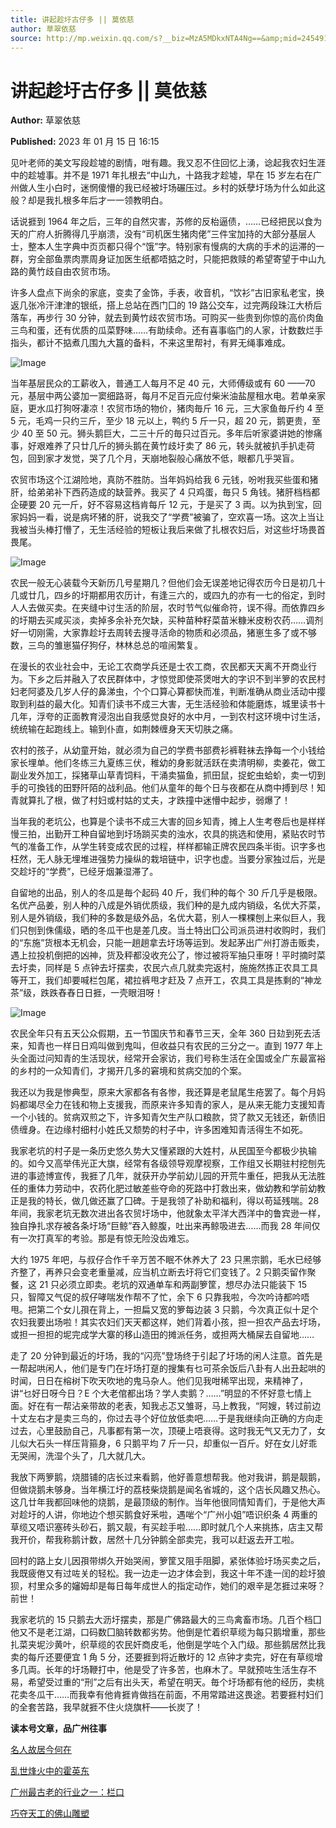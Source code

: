 ```yaml
---
title: 讲起趁圩古仔多 || 莫依慈
author: 草翠依慈
source: http://mp.weixin.qq.com/s?__biz=MzA5MDkxNTA4Ng==&amp;mid=2454913016&amp;idx=1&amp;sn=da7e7773563a595c291cc2a23a50a728&amp;chksm=87a23799b0d5be8f16728f473901983ce89e0e6d60f04d2dbdab834b92feeeb50a6f247e9c79#rd
---
```


# 讲起趁圩古仔多 || 莫依慈

**Author:** 草翠依慈

**Published:** 2023 年 01 月 15 日 16:15

见叶老师的美文写段趁墟的剧情，咁有趣。我又忍不住回忆上湧，谂起我农妇生涯中的趁墟事。并不是 1971 年扎根去“中山九，十路我才趁墟，早在 15 岁左右在广州做人生小白时，迷惘傻懵的我已经被圩场碾压过。乡村的妖孽圩场为什么如此这般？却是我扎根多年后才一一领教明白。

话说捱到 1964 年之后，三年的自然灾害，苏修的反枱逼债，……已经把民以食为天的广府人折腾得几乎崩溃，没有“司机医生猪肉佬”三件宝加持的大部分基层人士，整本人生字典中页页都只得个“饿”字。特别家有慢病的大病的手术的运滞的一群，穷全部鱼票肉票周身证加医生纸都唔掂之时，只能把救赎的希望寄望于中山九路的黄竹歧自由农贸市场。

许多人盘点下尚余的家底，变卖了金饰，手表，收音机，“饮衫”古旧家私老宝，换返几张冷汗津津的银纸，搭上总站在西门囗的 19 路公交车，过完两段珠江大桥后落车，再步行 30 分钟，就去到黄竹歧农贸市场。可购买一些贵到你惊的高价肉鱼三鸟和蛋，还有优质的瓜菜野味……有助续命。还有喜事临门的人家，计数数烂手指头，都计不掂煮几围九大簋的备料，不来这里帮衬，有昇无绳事难成。

![Image](https://mmbiz.qpic.cn/mmbiz_jpg/PJWG74pLsMZQ3ZAwTxE6Y4nulo64bf9xg1RIRoEdvZ5HlA2seg2MB1sIOQzrXPkc7AMy2Sicm1fJdWbJfj62hjw/640?tp=webp&wxfrom=5&wx_lazy=1&wx_co=1)

当年基层民众的工薪收入，普通工人每月不足 40 元，大师傅级或有 60 ——70 元，基层中两公婆加一窦细路哥，每月不足百元应付柴米油盐屋租水电。若单亲家庭，更水瓜打狗呀凄凉！农贸市场的物价，猪肉毎斤 16 元，三大家鱼毎斤约 4 至 5 元，毛鸡一只约三斤，至少 18 元以上，鸭约 5 斤一只，超 20 元，鹅更贵，至少 40 至 50 元。狮头鹅巨大，二三十斤的毎只过百元。多年后听家婆讲她的惨痛事，好艰难养了只廿几斤的狮头鹅在黄竹歧圩卖了 86 元，转头就被扒手扒走荷包，回到家才发觉，哭了几个月，天崩地裂般心痛放不低，眼都几乎哭盲。

农贸市场这个江湖险地，真防不胜防。当年妈妈给我 6 元钱，吩咐我买些蛋和猪肝，给弟弟补下西药造成的缺营养。我买了 4 只鸡蛋，毎只 5 角钱。猪肝档档都企硬要 20 元一斤，好不容易这档肯每斤 12 元，于是买了 3 両。以为执到宝，回家妈妈一看，说是病坏猪的肝，说我交了“学费”被骗了，空欢喜一场。这次上当让我被当头棒打懵了，无生活经验的短板让我后来做了扎根农妇后，对这些圩场畏首畏尾。

![Image](https://mmbiz.qpic.cn/mmbiz_jpg/PJWG74pLsMZQ3ZAwTxE6Y4nulo64bf9xKAniazdVjt5xqIq6ULxX3Ng7b4cWaQYroBibv0PxZsBAib8aNicN36c2ibQ/640?tp=webp&wxfrom=5&wx_lazy=1&wx_co=1)

农民一般无心装载今天新历几号星期几？但他们会无误差地记得农历今日是初几十几或廿几，四乡的圩期都用农历计，有逢三六的，或四九的亦有一七的俗定，到时人人去做买卖。在夹缝中讨生活的阶层，农时节气似催命符，误不得。而依靠四乡的圩期去买咸买淡，卖掉多余补充欠缺，买种苗种籽菜苗米糠米皮粉农药……调剂好一切刚需，大家靠趁圩去周转去搜寻活命的物质和必须品，猪崽生多了或不够数，三鸟的雏崽猫仔狗仔，林林总总的喧闹繁复。

在漫长的农业社会中，无论工农商学兵还是士农工商，农民都天天离不开商业行为。下乡之后并融入了农民群体中，才惊觉即使茶煲咁大的字识不到半箩的农民村妇老阿婆及几岁人仔的鼻涕虫，个个口算心算都快而准，判断准确从商业活动中撄取到利益的最大化。知青们读书不成三大害，无生活经验和体能磨炼，城里读书十几年，浮夸的正面教育浸泡出自我感觉良好的水中月，一到农村这环境中讨生活，统统输在起跑线上。输到仆直，如荆棘缠身天天切肤之痛。

农村的孩子，从幼童开始，就必须为自己的学费书部费衫裤鞋袜去挣每一个小钱给家长埋单。他们冬练三九夏练三伏，稚幼的身影就活跃在卖清明柳，卖姜花，做工副业发外加工，採猪草山草青饲料，干涌卖猫鱼，抓田鼠，捉蛇虫蛤蚧，卖一切到手的可換钱的田野阡陌的战利品。他们从童年的毎个日与夜都在从商中搏到尽！知青就算扎了根，做了村妇或村姑的丈夫，才跌撞中迷懵中起步，弱爆了！

当年我的老坑公，也算是个读书不成三大害的回乡知青，摊上人生考卷后也是样样慢三拍，出勤开工种自留地到圩场䠀买卖的浊水，农具的挑选和使用，紧贴农时节气的准备工作，从学生转变成农民的过程，样样都输正牌农民四条半街。识字多也枉然，无人脉无埋堆进强势力操纵的栽培链中，识字也虚。当要分家独过后，光是交趁圩的“学费”，已经牙烟兼湿滞了。

自留地的出品，别人的冬瓜是毎个起码 40 斤，我们种的每个 30 斤几乎是极限。名优产品姜，别人种的八成是外销优质级，我们种的是九成内销级，名优大芥菜，别人是外销级，我们种的多数是级外品，名优大葛，别人一棵棵刨上来似巨人，我们只刨到侏儒级，晒的冬瓜干也是差几皮。当土特出囗公司派员进村收购时，我们的“东施”货根本无机会，只能一趟趟拿去圩场等运到。发起茅出广州打游击贩卖，遇上拉投机倒把的凶神，货及秤都没收充公了，惨过被将军抽只車呀！平时摘时菜去圩卖，同样是 5 点钟去圩摆卖，农民六点几就卖完返村，施施然拣正农具工具等开工，我们却要喊栏包尾，裙拉裤甩才赶及 7 点开工，农具工具是拣剩的“神龙茶”级，跌跌舂舂日日捱，一壳眼泪呀！

![Image](https://mmbiz.qpic.cn/mmbiz_jpg/PJWG74pLsMZQ3ZAwTxE6Y4nulo64bf9xKZvrInykTWW2eRpdR4wApx5Yebd2d4icamDom1Qiceiads8mPjPgvvia5Q/640?tp=webp&wxfrom=5&wx_lazy=1&wx_co=1)

农民全年只有五天公众假期，五一节国庆节和春节三天，全年 360 日攰到死去活来，知青也一样日日鸡叫做到鬼叫，但收益只有农民的三分之一。直到 1977 年上头全面过问知青的生活现状，经常开会家访，我们号称生活在全国或全广东最富裕的乡村的一众知青们，才揭开几多的窘境和贫病交加的个案。

我还以为我是惨典型，原来大家都各有各惨，我还算是老鼠尾生疮罢了。每个月妈妈都竭尽全力在钱和物上支援我，而原来许多知青的家人，是从来无能力支援知青一个小钱的。贫病双煎之下，许多知青欠生产队口粮款，贷了款又无钱还，新债旧债缠身。在边缘村细村小姓氏又颓势的村子中，许多困难知青活得生不如死。

我家老坑的村子是一条历史悠久势大又懂紧跟的大姓村，从民国至今都极少执输的。如今又高举伟光正大旗，经常有各级领导观摩视察，工作组又长期驻村挖刨先进的事迹博宣传，我捱了几年，就获开办学前幼儿园的开荒牛重任，把我从无法胜任的重体力劳动中，农药化肥过敏差些夺命的死路中打救出来，做幼教和学前幼教正是我的特长，做几做还赢了囗碑。于是我领了补助和福利，得以苟延残喘。28 年间，我家老坑无数次进出各农贸圩场中，他就象太平洋大西洋中的鲁宾逊一样，独自挣扎求存被各条圩场“巨鲸”吞入鲸腹，吐出来再鲸吸进去……而我 28 年间仅有一次打真军的考验。那是有惊无险没齿难忘。

大约 1975 年吧，与叔仔合作千辛万苦不眠不休养大了 23 只黑宗鹅，毛水已经够齐整了，再养只会变老重量减，应当机立断去圩将它们变钱了。2 只鹅奀留作聚餐，这 21 只必须立即卖。老坑的双通单车和两副箩筐，想尽办法只能装下 15 只，智障又气促的叔仔哮喘发作帮不了忙，余下 6 只靠我啦，今次吟诗都吟唔甩。把第二个女儿孭在背上，一担扁又宽的箩每边装 3 只鹅，今次真正似十足个农妇我要出场啦！其实农妇们天天都这样，她们背着小孩，担一担农产品去圩场，或担一担担的坭完成学大寨的移山造田的摊派任务，或担两大桶屎去自留地……

走了 20 分钟到最近的圩场，我的“闪亮”登场终于引起了圩场的闲人注意。首先是一帮起哄闲人，他们是专门在圩场打趸的搜集有乜可茶余饭后八卦有人出丑起哄的时闻，日日在榕树下吹天吹地的鬼马杂人。他们见我咁稀罕出现，来精神了，讲“乜好日呀今日？E 个大老倌都出场？学人卖鹅？……”明显的不怀好意七情上面。好在有一帮沾亲带故的老表，知我忐忑又雏哥，马上教我，“阿嫂，转过前边十丈左右才是卖三鸟的，你过去寻个好位放低卖吧……于是我继续向正确的方向走过去，心里鼓励自己，凡事都有第一次，顶硬上唔衰得。这时我无气又无力了，女儿似大石头一样压背箍身，6 只鹅平均 7 斤一只，却重似一百斤。好在女儿好乖无哭闹，洗湿个头了，几大就几大。

我放下两箩鹅，烧腊铺的店长过来看鹅，他好善意想帮我。他对我讲，鹅是靓鹅，但做烧鹅未够身。当年横江圩的荔枝柴烧鹅是闻名省城的，这个店长风趣又热心。这几廿年我都回味他的烧鹅，是最顶级的制作。当年他很同情知青们，于是他大声对趁圩的人讲，你地边个想买鹅食好釆啦，遇啱个“广州小姐”唔识织条 4 两重的草缆又唔识塞砖头砂石，鹅又靓，有买趁手啦……即时就几个人来挑拣，店主又帮我开价，帮我称鹅计数，居然十几分钟鹅全部卖完，我可以赶返去开工啦。

回村的路上女儿因孭带绑久开始哭闹，箩筐又阻手阻脚，紧张体验圩场买卖之后，我既疲倦又有过咗关的轻松。我一边走一边才体会到，我这十年不逢一闰的趁圩狼狈，村里众多的嬸姆却是每日每年成世人的指定动作，她们的艰辛是怎捱过来呀？前世！

我家老坑的 15 只鹅去大沥圩摆卖，那是广佛路最大的三鸟禽畜市场。几百个档囗他又不是老江湖，口码数囗脑转数都劣势。他倒是忙着织草缆为每只鹅增重，那些扎菜夹坭沙黄叶，织草缆的农民奸商皮毛，他倒是学咗个入门级。那些鹅居然比我卖的每斤还要便宜 1 角 5 分，还要捱到将近散圩的 12 点钟才卖完，好在有草缆增多几両。长年的圩场鞭打中，他是受了许多苦，也麻木了。早就预咗生活生存不易，希望受过重的“刑”之后有出头天，希望在明天。毎个圩场都有他的经历，卖桃花卖冬瓜干……而我幸有他肯捱肯做挡在前面，不用常踏进这畏途。若要捱村妇们的全套苦路，我早就捱不住火烧旗杆——长炭了！

**读本号文章，品广州往事**

[名人故居今何在](http://mp.weixin.qq.com/s?__biz=MzA5MDkxNTA4Ng==&mid=2454904885&idx=1&sn=9a207192ad9f681f20eccc52976967df&chksm=87a22854b0d5a1425c3cd0a0150578f551e8d53ae137858dc1c32a8a886555a95e6078a074cb&scene=21#wechat_redirect)

[乱世烽火中的霍英东](http://mp.weixin.qq.com/s?__biz=MzA5MDkxNTA4Ng==&mid=2454905865&idx=1&sn=49486bc2d0c741bc362904319d9a147a&chksm=87a22c68b0d5a57e52d60dd7ccd8cb2cc393ba1416452dee646c7b77d4acbf34f798e5ea18f3&scene=21#wechat_redirect)

[广州最古老的行业之一：栏口](http://mp.weixin.qq.com/s?__biz=MzA5MDkxNTA4Ng==&mid=2454905050&idx=1&sn=dd566b82a65375626402ea9078d8c424&chksm=87a228bbb0d5a1ad876276838df159db47149a34b78c94318425d2c21e43e0e27c6d0fee834f&scene=21#wechat_redirect)

[巧夺天工的佛山雕塑](http://mp.weixin.qq.com/s?__biz=MzA5MDkxNTA4Ng==&mid=2454906529&idx=3&sn=0fcfcbd3e4a9005e165e74893c578e5a&chksm=87a22ec0b0d5a7d63e113726367ddfbb73db4d8bc1be4845ea630901626112cd1da51e05aae0&scene=21#wechat_redirect)
